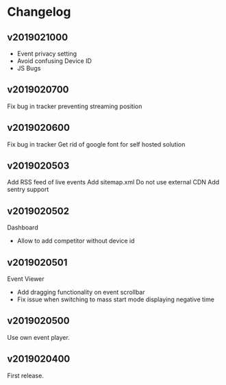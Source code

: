 Changelog
=========

v2019021000
-----------

- Event privacy setting
- Avoid confusing Device ID
- JS Bugs


v2019020700
-----------

Fix bug in tracker preventing streaming position


v2019020600
-----------

Fix bug in tracker
Get rid of google font for self hosted solution


v2019020503
-----------

Add RSS feed of live events
Add sitemap.xml
Do not use external CDN
Add sentry support


v2019020502
-----------

Dashboard
- Allow to add competitor without device id


v2019020501
-----------

Event Viewer
- Add dragging functionality on event scrollbar
- Fix issue when switching to mass start mode displaying negative time

v2019020500
-----------

Use own event player.


v2019020400
-----------

First release.

